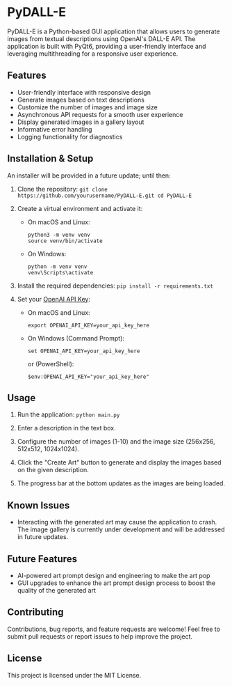 # PyDALL-E

PyDALL-E is a Python-based GUI application that allows users to generate images from textual descriptions using OpenAI's DALL-E API. The application is built with PyQt6, providing a user-friendly interface and leveraging multithreading for a responsive user experience.

## Features

- User-friendly interface with responsive design
- Generate images based on text descriptions
- Customize the number of images and image size
- Asynchronous API requests for a smooth user experience
- Display generated images in a gallery layout
- Informative error handling
- Logging functionality for diagnostics

## Installation & Setup

An installer will be provided in a future update; until then:

1. Clone the repository: `git clone https://github.com/yourusername/PyDALL-E.git cd PyDALL-E`

2. Create a virtual environment and activate it:
   - On macOS and Linux:
     ```
     python3 -m venv venv
     source venv/bin/activate
     ```
   - On Windows:
     ```
     python -m venv venv
     venv\Scripts\activate
     ```

3. Install the required dependencies: `pip install -r requirements.txt`

4. Set your [OpenAI API Key](https://beta.openai.com/signup/):
   - On macOS and Linux:
     ```
     export OPENAI_API_KEY=your_api_key_here
     ```
   - On Windows (Command Prompt):
     ```
     set OPENAI_API_KEY=your_api_key_here
     ```
     or (PowerShell):
     ```
     $env:OPENAI_API_KEY="your_api_key_here"
     ```

## Usage

1. Run the application: `python main.py`

2. Enter a description in the text box.

3. Configure the number of images (1-10) and the image size (256x256, 512x512, 1024x1024).

4. Click the "Create Art" button to generate and display the images based on the given description.

5. The progress bar at the bottom updates as the images are being loaded.

## Known Issues

- Interacting with the generated art may cause the application to crash. The image gallery is currently under development and will be addressed in future updates.

## Future Features

- AI-powered art prompt design and engineering to make the art pop
- GUI upgrades to enhance the art prompt design process to boost the quality of the generated art

## Contributing

Contributions, bug reports, and feature requests are welcome! Feel free to submit pull requests or report issues to help improve the project.

## License

This project is licensed under the MIT License.
